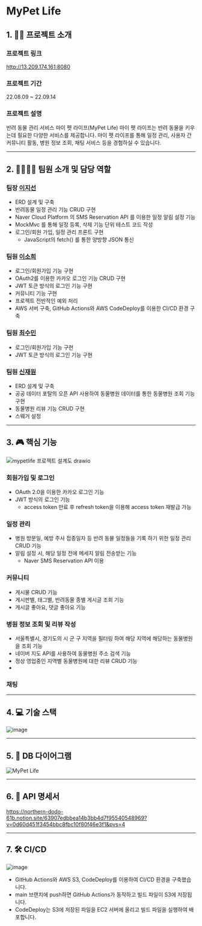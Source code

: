 # MyPet Life

## 1. 🐶🐱 프로젝트 소개 
### 프로젝트 링크
http://13.209.174.161:8080

### 프로젝트 기간
22.08.09 ~ 22.09.14

### 프로젝트 설명
반려 동물 관리 서비스 마이 펫 라이프(MyPet Life)
마이 펫 라이프는 반려 동물을 키우는데 필요한 다양한 서비스를 제공합니다. 마이 펫 라이프를 통해 일정 관리, 사용자 간 커뮤니티 활동, 병원 정보 조회, 채팅 서비스 등을 경험하실 수 있습니다. 

----
## 2. 👩👩👩🧑 팀원 소개 및 담당 역할
### 팀장 [이지선](https://github.com/jsl1113)
- ERD 설계 및 구축
- 반려동물 일정 관리 기능 CRUD 구현
- Naver Cloud Platform 의 SMS Reservation API 를 이용한 일정 알림 설정 기능
- MockMvc 를 통해 일정 등록, 삭제 기능 단위 테스트 코드 작성
- 로그인/회원 가입, 일정 관리 프론트 구현
    - JavaScript의 fetch() 를 통한 양방향 JSON 통신

### 팀원 [이소희](https://github.com/olsohee)
- 로그인/회원가입 기능 구현
- OAuth2를 이용한 카카오 로그인 기능 CRUD 구현
- JWT 토큰 방식의 로그인 기능 구현
- 커뮤니티 기능 구현
- 프로젝트 전반적인 예외 처리 
- AWS 서버 구축, GitHub Actions와 AWS CodeDeploy를 이용한 CI/CD 환경 구축

### 팀원 [최수민](https://github.com/csumin0825)
- 로그인/회원가입 기능 구현
- JWT 토큰 방식의 로그인 기능 구현

### 팀원 [신재원](https://github.com/shinjaewon99)
- ERD 설계 및 구축
- 공공 데이터 포탈의 오픈 API 사용하여 동물병원 데이터를 통한 동물병원 조회 기능 구현
- 동물병원 리뷰 기능 CRUD 구현
- 스웨거 설정
---

## 3. 🎮 핵심 기능
![mypetlife 프로젝트 설계도 drawio](https://github.com/my-pet-life/Final_Project_20Team/assets/108605017/d4d34b29-1a82-40d0-875b-9e6bc12811c1)
### 회원가입 및 로그인
- OAuth 2.0을 이용한 카카오 로그인 기능
- JWT 방식의 로그인 기능
  - access token 만료 후 refresh token을 이용해 access token 재발급 가능

### 일정 관리
- 병원 방문일, 예방 주사 접종일자 등 반려 동물 일정들을 기록 하기 위한 일정 관리 CRUD 기능
- 알림 설정 시, 해당 일정 전에 메세지 알림 전송받는 기능
  - Naver SMS Reservation API 이용 

### 커뮤니티
- 게시물 CRUD 기능
- 게시판별, 태그별, 반려동물 종별 게시글 조회 기능
- 게시글 좋아요, 댓글 좋아요 기능

### 병원 정보 조회 및 리뷰 작성
- 서울특별시, 경기도의 시 군 구 지역을 필터링 하여 해당 지역에 해당하는 동물병원을 조회 기능
- 네이버 지도 API를 사용하여 동물병원 주소 검색 기능
- 정상 영업중인 지역별 동물병원에 대한 리뷰 CRUD 기능
- 
### 채팅

---

## 4. 💻 기술 스택
![image](https://github.com/my-pet-life/Final_Project_20Team/assets/55522275/6a852510-8d45-487f-bdc8-622ddd026bdd)


---

## 5. 💾 DB 다이어그램
![MyPet Life](https://github.com/my-pet-life/Final_Project_20Team/assets/108605017/fd06b745-b616-4873-b197-8b2f5835ae6d)

---

## 6. 📡 API 명세서
https://northern-dodo-61b.notion.site/63907edbbea14b3bb4d7f95540548969?v=0d60d451f3454bbc8fbc10f80f46e3f1&pvs=4

---

## 7. 🛠️ CI/CD
![image](https://github.com/my-pet-life/Final_Project_20Team/assets/108605017/711ceba4-1218-4fdf-a2db-1fba55ccc68d)
- GitHub Actions와 AWS S3, CodeDeploy를 이용하여 CI/CD 환경을 구축했습니다.
- main 브랜치에 push하면 GitHub Actions가 동작하고 빌드 파일이 S3에 저장됩니다. 
- CodeDeploy는 S3에 저장된 파일을 EC2 서버에 올리고 빌드 파일을 실행하여 배포합니다. 

